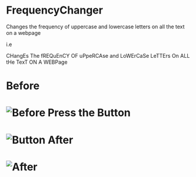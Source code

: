 # FrequencyChanger
Changes the frequency of uppercase and lowercase letters on all the text on a webpage

i.e

CHangEs The fREQuEnCY OF uPpeRCAse and LoWErCaSe LeTTErs On ALL tHe TexT ON A WEBPage

Before 
======================================================================================================
![Before](https://ibin.co/w800/4eO91yvy0sAA.png)
Press the Button
======================================================================================================
![Button](https://ibin.co/w800/4eOBdi82ZeYC.png)
After
======================================================================================================
![After](https://ibin.co/w800/4eOBt0eBNqsK.png)
======================================================================================================



